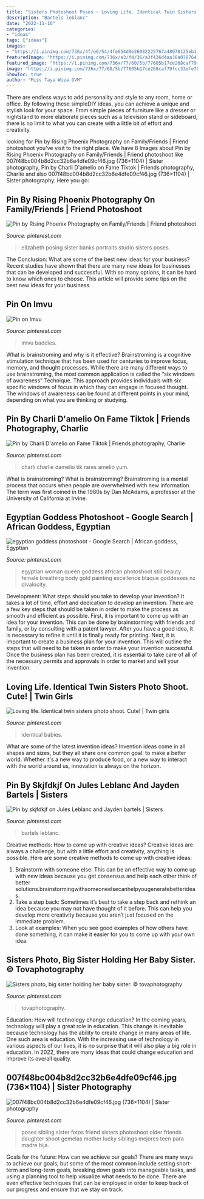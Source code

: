 ```yaml
---
title: "Sisters Photoshoot Poses ~ Loving Life. Identical Twin Sisters Photo Shoot. Cute!"
description: "Bartels leblanc"
date: "2022-11-16"
categories:
- "ideas"
tags: ["ideas"]
images:
- "https://i.pinimg.com/736x/4f/e6/54/4fe654d0e26082225767a48978125eb1--older-sibling-photography-friend-photography.jpg"
featuredImage: "https://i.pinimg.com/736x/a3/f4/36/a3f436d4aa38a070764193c630d6fdca--identical-twins-sister-photos.jpg"
featured_image: "https://i.pinimg.com/736x/77/60/5b/77605b17ce268caf79fcc33efe70c307.jpg"
image: "https://i.pinimg.com/736x/77/60/5b/77605b17ce268caf79fcc33efe70c307.jpg"
ShowToc: true
author: "Miss Taya Wiza DVM"
---
```



There are endless ways to add personality and style to any room, home or office. By following these simpleDIY ideas, you can achieve a unique and stylish look for your space. From simple pieces of furniture like a dresser or nightstand to more elaborate pieces such as a television stand or sideboard, there is no limit to what you can create with a little bit of effort and creativity.

	

		
looking for Pin by Rising Phoenix Photography on Family/Friends | Friend photoshoot you've visit to the right place. We have 8 Images about Pin by Rising Phoenix Photography on Family/Friends | Friend photoshoot like 007f48bc004b8d2cc32b6e4dfe09cf46.jpg (736×1104) | Sister photography, Pin by Charli D&#039;amelio on Fame Tiktok | Friends photography, Charlie and also 007f48bc004b8d2cc32b6e4dfe09cf46.jpg (736×1104) | Sister photography. Here you go:
		
    
## Pin By Rising Phoenix Photography On Family/Friends | Friend Photoshoot

<img loading=lazy src="https://i.pinimg.com/originals/20/ed/fc/20edfc40968ae5ba0fa3e6030e516322.png" onerror="this.onerror=null;this.src='https://tse1.mm.bing.net/th?id=OIP.wVQ9_6Jwz6scGY_EFBtLgAHaJ4&amp;pid=15.1';" alt="Pin by Rising Phoenix Photography on Family/Friends | Friend photoshoot">

_Source: pinterest.com_

>elizabeth posing sister banks portraits studio sisters poses. 

	

The Conclusion: What are some of the best new ideas for your business?
Recent studies have shown that there are many new ideas for businesses that can be developed and successful. With so many options, it can be hard to know which ones to choose. This article will provide some tips on the best new ideas for your business.

    
## Pin On Imvu

<img loading=lazy src="https://i.pinimg.com/736x/f0/53/31/f05331968e86c5225ffec30281084ab3.jpg" onerror="this.onerror=null;this.src='https://tse1.mm.bing.net/th?id=OIP.IoXZtMZc7p76CzWIv_DZcgHaJ3&amp;pid=15.1';" alt="Pin on Imvu">

_Source: pinterest.com_

>imvu baddies. 

	

What is brainstroming and why is it effective?
Brainstroming is a cognitive stimulation technique that has been used for centuries to improve focus, memory, and thought processes. While there are many different ways to use brainstroming, the most common application is called the “six windows of awareness” Technique. This approach provides individuals with six specific windows of focus in which they can engage in focused thought. The windows of awareness can be found at different points in your mind, depending on what you are thinking or studying.

    
## Pin By Charli D&#039;amelio On Fame Tiktok | Friends Photography, Charlie

<img loading=lazy src="https://i.pinimg.com/736x/66/dd/aa/66ddaac78b17909888bc8600b7d97f21.jpg" onerror="this.onerror=null;this.src='https://tse1.mm.bing.net/th?id=OIP.o11YBuBJ0IvMr1aeNKkTdQHaMS&amp;pid=15.1';" alt="Pin by Charli D&#039;amelio on Fame Tiktok | Friends photography, Charlie">

_Source: pinterest.com_

>charli charlie damelio tik rares amelio yum. 

	

What is brainstroming?
What is brainstroming? Brainstroming is a mental process that occurs when people are overwhelmed with new information. The term was first coined in the 1980s by Dan McAdams, a professor at the University of California at Irvine.

    
## Egyptian Goddess Photoshoot - Google Search | African Goddess, Egyptian

<img loading=lazy src="https://i.pinimg.com/736x/1b/f4/38/1bf4388d193fbef9d8453aa86e0df96e--egyptian-photoshoot-african-photoshoot.jpg" onerror="this.onerror=null;this.src='https://tse2.mm.bing.net/th?id=OIP.SQlIvs_aIs67X-YVYyyfUAHaLH&amp;pid=15.1';" alt="egyptian goddess photoshoot - Google Search | African goddess, Egyptian">

_Source: pinterest.com_

>egyptian woman queen goddess african photoshoot still beauty female breathing body gold painting excellence blaque goddesses nz divalocity. 

	

Development: What steps should you take to develop your invention?
It takes a lot of time, effort and dedication to develop an invention. There are a few key steps that should be taken in order to make the process as smooth and efficient as possible. First, it is important to come up with an idea for your invention. This can be done by brainstorming with friends and family, or by consulting with a patent lawyer. After you have a good idea, it is necessary to refine it until it is finally ready for printing. Next, it is important to create a business plan for your invention. This will outline the steps that will need to be taken in order to make your invention successful. Once the business plan has been created, it is essential to take care of all of the necessary permits and approvals in order to market and sell your invention.

    
## Loving Life. Identical Twin Sisters Photo Shoot. Cute! | Twin Girls

<img loading=lazy src="https://i.pinimg.com/736x/a3/f4/36/a3f436d4aa38a070764193c630d6fdca--identical-twins-sister-photos.jpg" onerror="this.onerror=null;this.src='https://tse3.mm.bing.net/th?id=OIP.ZvZSlhd17SgTguFura9ujwHaHa&amp;pid=15.1';" alt="Loving life. Identical twin sisters photo shoot. Cute! | Twin girls">

_Source: pinterest.com_

>identical babies. 

	

What are some of the latest invention ideas?
Invention ideas come in all shapes and sizes, but they all share one common goal: to make a better world. Whether it's a new way to produce food, or a new way to interact with the world around us, innovation is always on the horizon.

    
## Pin By Skjfdkjf On Jules Leblanc And Jayden Bartels | Sisters

<img loading=lazy src="https://i.pinimg.com/736x/b1/e4/da/b1e4dadc83bfbc5ce3368f38d3373fad.jpg" onerror="this.onerror=null;this.src='https://tse4.mm.bing.net/th?id=OIP.oDOOEadQvZbbGd0BXK9xlwHaLw&amp;pid=15.1';" alt="Pin by skjfdkjf on Jules Leblanc and Jayden bartels | Sisters">

_Source: pinterest.com_

>bartels leblanc. 

	

Creative methods: How to come up with creative ideas?
Creative ideas are always a challenge, but with a little effort and creativity, anything is possible. Here are some creative methods to come up with creative ideas:
1. Brainstorm with someone else: This can be an effective way to come up with new ideas because you get consensus and help each other think of better solutions.brainstormingwithsomeoneelsecanhelpyougeneratebetterideas.
2. Take a step back: Sometimes it’s best to take a step back and rethink an idea because you may not have thought of it before. This can help you develop more creativity because you aren’t just focused on the immediate problem.
3. Look at examples: When you see good examples of how others have done something, it can make it easier for you to come up with your own idea.

    
## Sisters Photo, Big Sister Holding Her Baby Sister. © Tovaphotography

<img loading=lazy src="https://i.pinimg.com/736x/77/60/5b/77605b17ce268caf79fcc33efe70c307.jpg" onerror="this.onerror=null;this.src='https://tse3.mm.bing.net/th?id=OIP.KpdKzXQL6vI4cjFesW73KgHaLH&amp;pid=15.1';" alt="Sisters photo, big sister holding her baby sister. © tovaphotography">

_Source: pinterest.com_

>tovaphotography. 

	

Education: How will technology change education?
In the coming years, technology will play a great role in education. This change is inevitable because technology has the ability to create change in many areas of life. One such area is education. With the increasing use of technology in various aspects of our lives, it is no surprise that it will also play a big role in education. In 2022, there are many ideas that could change education and improve its overall quality.

    
## 007f48bc004b8d2cc32b6e4dfe09cf46.jpg (736×1104) | Sister Photography

<img loading=lazy src="https://i.pinimg.com/736x/4f/e6/54/4fe654d0e26082225767a48978125eb1--older-sibling-photography-friend-photography.jpg" onerror="this.onerror=null;this.src='https://tse3.mm.bing.net/th?id=OIP.wWBd_4nchX9im2ePm8fO_wHaLH&amp;pid=15.1';" alt="007f48bc004b8d2cc32b6e4dfe09cf46.jpg (736×1104) | Sister photography">

_Source: pinterest.com_

>poses sibling sister fotos friend sisters photoshoot older friends daughter shoot gemelas mother lucky siblings mejores teen para madre hija. 

	

Goals for the future: How can we achieve our goals?
There are many ways to achieve our goals, but some of the most common include setting short-term and long-term goals, breaking down goals into manageable tasks, and using a planning tool to help visualize what needs to be done. There are even effective techniques that can be employed in order to keep track of our progress and ensure that we stay on track.

